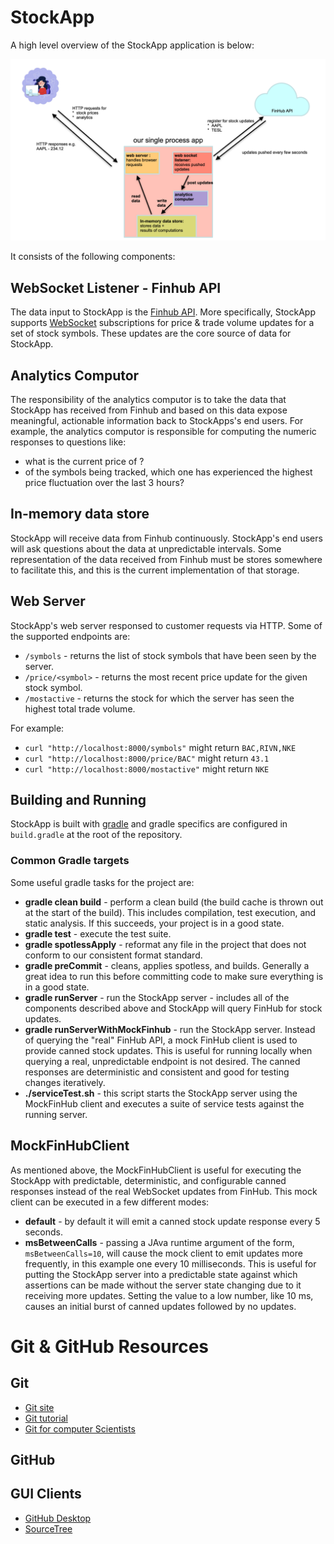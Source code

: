 # StockApp

A high level overview of the StockApp application is below:

<img width="1535" alt="image" src="assets/StockAppDiagram.png">

It consists of the following components:


## WebSocket Listener - Finhub API

The data input to StockApp is the [Finhub API](https://finnhub.io/).  More specifically, StockApp supports [WebSocket](https://ably.com/topic/websockets) subscriptions for price & trade volume updates for a set of stock symbols.  These updates are the core source of data for StockApp.

## Analytics Computor

The responsibility of the analytics computor is to take the data that StockApp has received from Finhub and based on this data expose meaningful, actionable information back to StockApps's end users.  For example, the analytics computor is responsible for computing the numeric responses to questions like:

* what is the current price of <symbol>?
* of the symbols being tracked, which one has experienced the highest price fluctuation over the last 3 hours?

## In-memory data store

StockApp will receive data from Finhub continuously.  StockApp's end users will ask questions about the data at unpredictable intervals.  Some representation of the data received from Finhub must be stores somewhere to facilitate this, and this is the current implementation of that storage.

## Web Server

StockApp's web server responsed to customer requests via HTTP.  Some of the supported endpoints are:
* `/symbols` - returns the list of stock symbols that have been seen by the server.
* `/price/<symbol>` - returns the most recent price update for the given stock symbol.
* `/mostactive` - returns the stock for which the server has seen the highest total trade volume.

For example:
* `curl "http://localhost:8000/symbols"` might return `BAC,RIVN,NKE`
* `curl "http://localhost:8000/price/BAC"` might return `43.1`
* `curl "http://localhost:8000/mostactive"` might return `NKE`

## Building and Running
StockApp is built with [gradle](https://gradle.org/) and gradle specifics are configured in `build.gradle` at the root of the repository.

### Common Gradle targets
Some useful gradle tasks for the project are:

* **gradle clean build** - perform a clean build (the build cache is thrown out at the start of the build).  This includes  compilation, test execution, and static analysis.  If this succeeds, your project is in a good state.
* **gradle test** - execute the test suite.
* **gradle spotlessApply** - reformat any file in the project that does not conform to our consistent format standard.
* **gradle preCommit** - cleans, applies spotless, and builds.  Generally a great idea to run this before committing code to make sure everything is in a good state.
* **gradle runServer** - run the StockApp server - includes all of the components described above and StockApp will query FinHub for stock updates.
* **gradle runServerWithMockFinhub** - run the StockApp server.  Instead of querying the "real" FinHub API, a mock FinHub client is used to provide canned stock updates.  This is useful for running locally when querying a real, unpredictable endpoint is not desired.  The canned responses are deterministic and consistent and good for testing changes iteratively.
* **./serviceTest.sh** - this script starts the StockApp server using the MockFinHub client and executes a suite of service tests against the running server.

## MockFinHubClient
As mentioned above, the MockFinHubClient is useful for executing the StockApp with predictable, deterministic, and configurable canned responses instead of the real WebSocket updates from FinHub.  This mock client can be executed in a few different modes:

* **default** - by default it will emit a canned stock update response every 5 seconds.
* **msBetweenCalls** - passing a JAva runtime argument of the form, `msBetweenCalls=10`, will cause the mock client to emit updates more frequently, in this example one every 10 milliseconds.  This is useful for putting the StockApp server into a predictable state against which assertions can be made without the server state changing due to it receiving more updates.  Setting the value to a low number, like 10 ms, causes an initial burst of canned updates followed by no updates.  

# Git & GitHub Resources

## Git
- [Git site](https://git-scm.com/)
- [Git tutorial](https://git-scm.com/docs/gittutorial)
- [Git for computer Scientists](https://eagain.net/articles/git-for-computer-scientists/)

## GitHub

## GUI Clients
- [GitHub Desktop](https://github.com/apps/desktop)
- [SourceTree](https://www.sourcetreeapp.com/)
